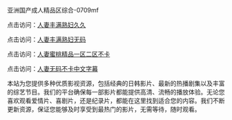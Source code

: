 亚洲国产成人精品区综合-0709mf

点击访问：<a href="https://heiliaoow5kzm.pages.dev">人妻丰满熟妇久久</a>

点击访问：<a href="https://heiliao2dmwwy.pages.dev">人妻丰满熟妇无码</a>

点击访问：<a href="https://heiliaoll4qsx.pages.dev">人妻蜜桃精品一区二区不卡</a>

点击访问：<a href="https://heiliaowzu4ur.pages.dev">人妻无码不卡中文字幕</a>

本站为您提供多种优质影视资源，包括经典的日韩影片、最新的热播剧集以及丰富的综艺节目。我们的平台确保每一部影片都能提供高清、流畅的播放体验。无论您喜欢观看爱情片、喜剧片，还是纪录片，都能在这里找到适合您的内容。我们不断更新资源，保证您能够及时享受到最热门的影片，无需等待，随时观看。

<span style="display:none;">[Canonical link](https://github.com/et20250709/et3 ）</span>
